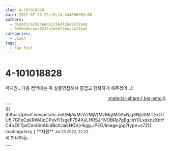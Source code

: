 ```yaml
---
slug: 4-101018828
date: 2022-07-23 22:19:14.444000+09:00
authors:
  - d530f2c6c563e6d61c564f2b42b72948
  - 6599dbbcaa26237c2ab0f3becb421b45
categories:
  - Jiwon
tags:
  - Fan Post
---
```


# 4-101018828

<div class="post-container" markdown="1">
<div class="content-container md-sidebar__scrollwrap" markdown="1">

박지원…다음 컴백에는 꼭 실물영접해서 즐겁고 행복하게 해주겠어…!!

</div>
</div>

<div style="text-align: right;" markdown="1">
<a href="https://weverse.io/fromis9/fanpost/4-101018828" style="text-align: right;">:material-share:{.big-emoji}</a>
</div>
---

<div class="comments-container md-sidebar__scrollwrap" markdown="1">
<div class="comment" markdown="1">
<div class='id-container' markdown="1">
![](https://phinf.wevpstatic.net/MjAyMzA2MjVfMzMg/MDAxNjg3NjU0MTExOTU5.7GFeCpkRW4jdCPevFi1sgeF7S4XyLHRSJr1VOBRp7gEg.mY0LxqknzXmYC4oZ6TpxCmdSnAbldBctUiaEHQVjHkgg.JPEG/image.jpg?type=s72){ loading=lazy }
**<span class="artist">지원</span>** <small>Jul 23 2022, 22:23</small><br>
</div>
<div class='comment-body' markdown="1">
꼭 만나아👍
</div>
</div>
</div>
---
